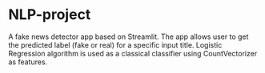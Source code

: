 # NLP-project
A fake news detector app based on Streamlit. The app allows user to get the predicted label (fake or real) for a specific input title. Logistic Regression algorithm is used as a classical classifier using CountVectorizer as features. 
